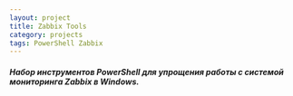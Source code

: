 ```yaml
---
layout: project
title: Zabbix Tools
category: projects
tags: PowerShell Zabbix
---
```


##### Набор инструментов PowerShell для упрощения работы с системой мониторинга Zabbix в Windows.
